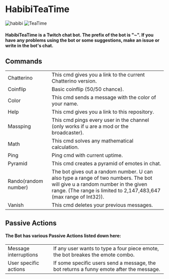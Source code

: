 <h1> HabibiTeaTime </h1>

![habibi](https://user-images.githubusercontent.com/58480669/130861712-fe31bc96-3393-46eb-a677-d1a2f81716b5.png)
![TeaTime](https://user-images.githubusercontent.com/58480669/130861718-ba4958e1-9ec7-4547-ae06-e8f7371793cf.jpeg)

<h4> HabibiTeaTime is a Twitch chat bot. The prefix of the bot is "~". If you have any problems using the bot or some suggestions, make an issue or write in the bot's chat. </h4>
<h2> Commands </h2>
<table>
	<tr>
		<td>
			Chatterino
		</td>
		<td>
			This cmd gives you a link to the current Chatterino version.
		</td>
	</tr>
	<tr>
		<td>
			Coinflip
		</td>
		<td>
			Basic coinflip (50/50 chance).
		</td>
	</tr>
	<tr>
		<td>
			Color
		</td>
		<td>
			This cmd sends a message with the color of your name.
		</td>
	<tr>
		<td>
			Help
		</td>
		<td>
			This cmd gives you a link to this repository.
		</td>
	</tr>
	<tr>
		<td>
			Massping
		</td>
		<td>
			This cmd pings every user in the channel (only works if u are a mod or the broadcaster).
		</td>
	</tr>
	<tr>
		<td>
			Math
		</td>
		<td>
			This cmd solves any mathematical calculation.
		</td>
	</tr>
	<tr>
		<td>
			Ping
		</td>
		<td>
			Ping cmd with current uptime.
		</td>
	</tr>
	<tr>
		<td>
			Pyramid
		</td>
		<td>
			This cmd creates a pyramid of emotes in chat.
		</td>
	</tr>	
	<tr>
		<td>
			Rando(random number)
		</td>
		<td>
			The bot gives out a random number. U can also type a range of two numbers. The bot will give u a random number in the given range. (The range is limited to 2,147,483,647 (max range of Int32)).
		</td>
	<tr>
		<td>
			Vanish
		</td>
		<td>
			This cmd deletes your previous messages.
		</td>
	</tr>
</table> 
<h2>Passive Actions</h2>
<h4> The Bot has various Passive Actions listed down here:</h4>
<table>
	<tr>
		<td>
			Message interruptions
		</td>
		<td>
			If any user wants to type a four piece emote, the bot breakes the emote combo.
		</td>
	</tr>
	<tr>
		<td>
			User specific actions
		</td>
		<td>
			If some specific users send a message, the bot returns a funny emote after the message.
		</td>
	</tr>
</table>

